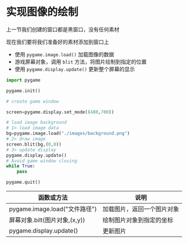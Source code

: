 # 实现图像的绘制

上一节我们创建的窗口都是黑窗口，没有任何素材

现在我们要将我们准备好的素材添加到窗口上

- 使用 `pygame.image.load()` 加载图像的数据
- 游戏屏幕对象，调用 `blit` 方法，将图片绘制到指定的位置
- 使用 `pygame.display.update()` 更新整个屏幕的显示

```py
import pygame

pygame.init()

# create game window

screen=pygame.display.set_mode((480,700))

# load image background
# 1> load image data
bg=pygame.image.load("./images/background.png")
# 2> draw image
screen.blit(bg,(0,0))
# 3> update display
pygame.display.update()
# Avoid game window closing
while True:
    pass

pygame.quit()
```

| 函数或方法| 说明|
|------|---|
|pygame.image.load("文件路径")|加载图片，返回一个图片对象|
|屏幕对象.bilt(图片对象,(x,y))|绘制图片对象到指定的坐标|
|pygame.display.update()|更新图片|
